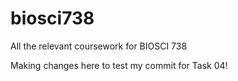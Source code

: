 # biosci738
All the relevant coursework for BIOSCI 738

Making changes here to test my commit for Task 04!